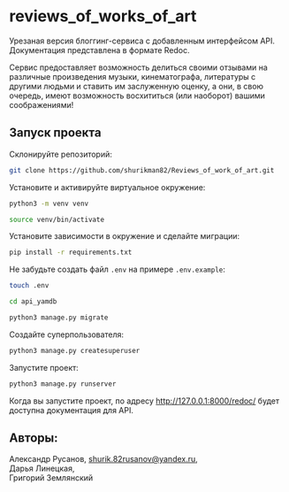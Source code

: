 # reviews_of_works_of_art

Урезаная версия блоггинг-сервиса с добавленным интерфейсом API. Документация представлена в формате Redoc.

Сервис предоставляет возможность делиться своими отзывами на различные произведения музыки, кинематографа, литературы с другими людьми и ставить им заслуженную оценку, а они, в свою очередь, имеют возможность восхититься (или наоборот) вашими соображениями!
## Запуск проекта
Склонируйте репозиторий:
```bash
git clone https://github.com/shurikman82/Reviews_of_work_of_art.git
```
Установите и активируйте виртуальное окружение:
```bash
python3 -m venv venv
```
```bash
source venv/bin/activate
```
Установите зависимости в окружение и сделайте миграции:
```bash
pip install -r requirements.txt
```
Не забудьте создать файл `.env` на примере `.env.example`:
```bash
touch .env
```
```bash
cd api_yamdb
```
```bash
python3 manage.py migrate
```
Создайте суперпользователя:
```bash
python3 manage.py createsuperuser
```
Запустите проект:
```bash
python3 manage.py runserver
```
Когда вы запустите проект, по адресу  http://127.0.0.1:8000/redoc/ будет доступна документация для API.

## Авторы:

Александр Русанов, shurik.82rusanov@yandex.ru,<br>
Дарья Линецкая,<br>
Григорий Землянский
